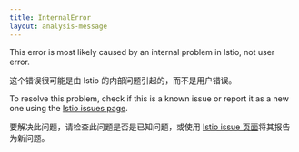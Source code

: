 ```yaml
---
title: InternalError
layout: analysis-message
---
```


This error is most likely caused by an internal problem in Istio, not user error.

这个错误很可能是由 Istio 的内部问题引起的，而不是用户错误。

To resolve this problem, check if this is a known issue or report it as a new one using the [Istio issues page](https://github.com/istio/istio/issues).

要解决此问题，请检查此问题是否是已知问题，或使用 [Istio issue 页面](https://github.com/istio/istio/issues)将其报告为新问题。
